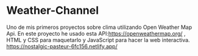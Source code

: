 # Weather-Channel

 Uno de mis primeros proyectos sobre clima utilizando Open Weather Map Api.
 En este proyecto he usado esta API:https://openweathermap.org/ , HTML y CSS para maquetarlo y JavaScript para hacer la web interactiva.
 https://nostalgic-pasteur-6fc156.netlify.app/
